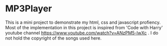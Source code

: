 # MP3Player
This is a mini project to demonstrate my html, css and javascript profiency.
Most of the implementation in this project is inspired from 'Code with Harry' youtube channel https://www.youtube.com/watch?v=ANzPM5-lwXc .
I do not hold the copyright of the songs used here.


